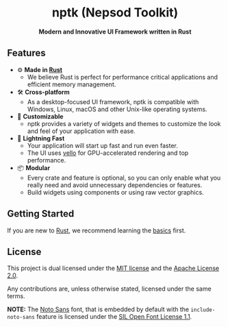 <div align="center">

# nptk (Nepsod Toolkit)

**Modern and Innovative UI Framework written in Rust**

</div>

## Features

- ⚙️ **Made in [Rust](https://www.rust-lang.org)**
    - We believe Rust is perfect for performance critical applications and efficient memory management.
- 🛠️ **Cross-platform**
    - As a desktop-focused UI framework, nptk is compatible with Windows, Linux, macOS and other Unix-like operating systems.
- 🎨 **Customizable**
    - nptk provides a variety of widgets and themes to customize the look and feel of your application with ease.
- 🚀 **Lightning Fast**
    - Your application will start up fast and run even faster.
    - The UI uses [vello](https://github.com/linebender/vello) for GPU-accelerated rendering and top performance.
- 📦 **Modular**
    - Every crate and feature is optional, so you can only enable what you really need and avoid unnecessary
      dependencies or features.
    - Build widgets using components or using raw vector graphics.

## Getting Started

If you are new to [Rust](https://www.rust-lang.org), we recommend learning the [basics](https://www.rust-lang.org/learn)
first.

## License

This project is dual licensed under the [MIT license](LICENSE-MIT) and the [Apache License 2.0](LICENSE-APACHE).

Any contributions are, unless otherwise stated, licensed under the same terms.

**NOTE:** The [Noto Sans](https://fonts.google.com/noto/specimen/Noto+Sans) font, that is embedded by default with the
`include-noto-sans` feature is licensed under
the [SIL Open Font License 1.1](https://openfontlicense.org/open-font-license-official-text/).

